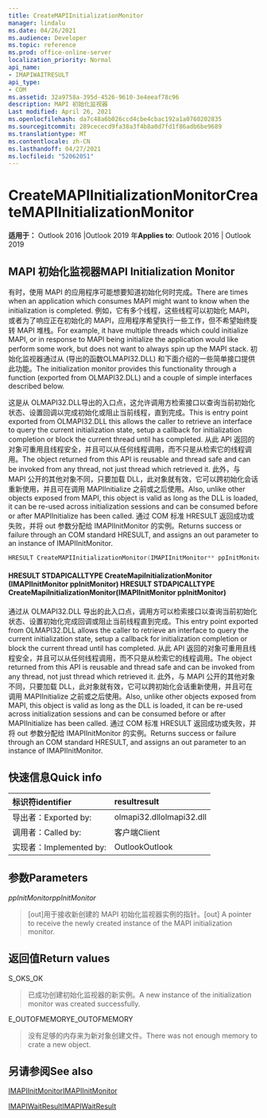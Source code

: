 ```yaml
---
title: CreateMAPIInitializationMonitor
manager: lindalu
ms.date: 04/26/2021
ms.audience: Developer
ms.topic: reference
ms.prod: office-online-server
localization_priority: Normal
api_name:
- IMAPIWAITRESULT
api_type:
- COM
ms.assetid: 32a9758a-395d-4526-9610-3e4eeaf78c96
description: MAPI 初始化监视器
Last modified: April 26, 2021
ms.openlocfilehash: da7c48a6b026ccd4cbe4cbac192a1a0760202835
ms.sourcegitcommit: 289cececd9fa38a3f4b8a0d7fd1f86adb6be9689
ms.translationtype: MT
ms.contentlocale: zh-CN
ms.lasthandoff: 04/27/2021
ms.locfileid: "52062051"
---
```

# <a name="createmapiinitializationmonitor"></a><span data-ttu-id="d5ba2-103">CreateMAPIInitializationMonitor</span><span class="sxs-lookup"><span data-stu-id="d5ba2-103">CreateMAPIInitializationMonitor</span></span>

<span data-ttu-id="d5ba2-104">**适用于：** Outlook 2016 |Outlook 2019 年</span><span class="sxs-lookup"><span data-stu-id="d5ba2-104">**Applies to**: Outlook 2016 | Outlook 2019</span></span>
  
## <a name="mapi-initialization-monitor"></a><span data-ttu-id="d5ba2-105">MAPI 初始化监视器</span><span class="sxs-lookup"><span data-stu-id="d5ba2-105">MAPI Initialization Monitor</span></span>

<span data-ttu-id="d5ba2-106">有时，使用 MAPI 的应用程序可能想要知道初始化何时完成。</span><span class="sxs-lookup"><span data-stu-id="d5ba2-106">There are times when an application which consumes MAPI might want to know when the initialization is completed.</span></span> <span data-ttu-id="d5ba2-107">例如，它有多个线程，这些线程可以初始化 MAPI，或者为了响应正在初始化的 MAPI，应用程序希望执行一些工作，但不希望始终旋转 MAPI 堆栈。</span><span class="sxs-lookup"><span data-stu-id="d5ba2-107">For example, it have multiple threads which could initialize MAPI, or in response to MAPI being initialize the application would like perform some work, but does not want to always spin up the MAPI stack.</span></span> <span data-ttu-id="d5ba2-108">初始化监视器通过从 (导出的函数OLMAPI32.DLL) 和下面介绍的一些简单接口提供此功能。</span><span class="sxs-lookup"><span data-stu-id="d5ba2-108">The initialization monitor provides this functionality through a function (exported from OLMAPI32.DLL) and a couple of simple interfaces described below.</span></span>

<span data-ttu-id="d5ba2-109">这是从 OLMAPI32.DLL导出的入口点，这允许调用方检索接口以查询当前初始化状态、设置回调以完成初始化或阻止当前线程，直到完成。</span><span class="sxs-lookup"><span data-stu-id="d5ba2-109">This is entry point exported from OLMAPI32.DLL this allows the caller to retrieve an interface to query the current initialization state, setup a callback for initialization completion or block the current thread until has completed.</span></span> <span data-ttu-id="d5ba2-110">从此 API 返回的对象可重用且线程安全，并且可以从任何线程调用，而不只是从检索它的线程调用。</span><span class="sxs-lookup"><span data-stu-id="d5ba2-110">The object returned from this API is reusable and thread safe and can be invoked from any thread, not just thread which retrieved it.</span></span> <span data-ttu-id="d5ba2-111">此外，与 MAPI 公开的其他对象不同，只要加载 DLL，此对象就有效，它可以跨初始化会话重新使用，并且可在调用 MAPIInitialize 之前或之后使用。</span><span class="sxs-lookup"><span data-stu-id="d5ba2-111">Also, unlike other objects exposed from MAPI, this object is valid as long as the DLL is loaded, it can be re-used across initialization sessions and can be consumed before or after MAPIInitialize has been called.</span></span> <span data-ttu-id="d5ba2-112">通过 COM 标准 HRESULT 返回成功或失败，并将 out 参数分配给 IMAPIInitMonitor 的实例。</span><span class="sxs-lookup"><span data-stu-id="d5ba2-112">Returns success or failure through an COM standard HRESULT, and assigns an out parameter to an instance of IMAPIInitMonitor.</span></span>

```cpp
HRESULT CreateMAPIInitializationMonitor(IMAPIInitMonitor** ppInitMonitor); 
```
#### <a name="hresult-stdapicalltype-createmapiinitializationmonitorimapiinitmonitor-ppinitmonitor"></a><span data-ttu-id="d5ba2-113">HRESULT STDAPICALLTYPE CreateMapiInitializationMonitor (IMAPIInitMonitor ppInitMonitor) </span><span class="sxs-lookup"><span data-stu-id="d5ba2-113">HRESULT STDAPICALLTYPE CreateMapiInitializationMonitor(IMAPIInitMonitor ppInitMonitor)</span></span>

<span data-ttu-id="d5ba2-114">通过从 OLMAPI32.DLL 导出的此入口点，调用方可以检索接口以查询当前初始化状态、设置初始化完成回调或阻止当前线程直到完成。</span><span class="sxs-lookup"><span data-stu-id="d5ba2-114">This entry point exported from OLMAPI32.DLL allows the caller to retrieve an interface to query the current initialization state, setup a callback for initialization completion or block the current thread until has completed.</span></span> <span data-ttu-id="d5ba2-115">从此 API 返回的对象可重用且线程安全，并且可以从任何线程调用，而不只是从检索它的线程调用。</span><span class="sxs-lookup"><span data-stu-id="d5ba2-115">The object returned from this API is reusable and thread safe and can be invoked from any thread, not just thread which retrieved it.</span></span> <span data-ttu-id="d5ba2-116">此外，与 MAPI 公开的其他对象不同，只要加载 DLL，此对象就有效，它可以跨初始化会话重新使用，并且可在调用 MAPIInitialize 之前或之后使用。</span><span class="sxs-lookup"><span data-stu-id="d5ba2-116">Also, unlike other objects exposed from MAPI, this object is valid as long as the DLL is loaded, it can be re-used across initialization sessions and can be consumed before or after MAPIInitialize has been called.</span></span> <span data-ttu-id="d5ba2-117">通过 COM 标准 HRESULT 返回成功或失败，并将 out 参数分配给 IMAPIInitMonitor 的实例。</span><span class="sxs-lookup"><span data-stu-id="d5ba2-117">Returns success or failure through an COM standard HRESULT, and assigns an out parameter to an instance of IMAPIInitMonitor.</span></span>
  
## <a name="quick-info"></a><span data-ttu-id="d5ba2-118">快速信息</span><span class="sxs-lookup"><span data-stu-id="d5ba2-118">Quick info</span></span>

| <span data-ttu-id="d5ba2-119">标识符</span><span class="sxs-lookup"><span data-stu-id="d5ba2-119">identifier</span></span> | <span data-ttu-id="d5ba2-120">result</span><span class="sxs-lookup"><span data-stu-id="d5ba2-120">result</span></span> |
|:-----|:-----|
|<span data-ttu-id="d5ba2-121">导出者：</span><span class="sxs-lookup"><span data-stu-id="d5ba2-121">Exported by:</span></span>  <br/> |<span data-ttu-id="d5ba2-122">olmapi32.dll</span><span class="sxs-lookup"><span data-stu-id="d5ba2-122">olmapi32.dll</span></span>  <br/> |
|<span data-ttu-id="d5ba2-123">调用者：</span><span class="sxs-lookup"><span data-stu-id="d5ba2-123">Called by:</span></span>  <br/> |<span data-ttu-id="d5ba2-124">客户端</span><span class="sxs-lookup"><span data-stu-id="d5ba2-124">Client</span></span>  <br/> |
|<span data-ttu-id="d5ba2-125">实现者：</span><span class="sxs-lookup"><span data-stu-id="d5ba2-125">Implemented by:</span></span>  <br/> |<span data-ttu-id="d5ba2-126">Outlook</span><span class="sxs-lookup"><span data-stu-id="d5ba2-126">Outlook</span></span>  <br/> |

## <a name="parameters"></a><span data-ttu-id="d5ba2-127">参数</span><span class="sxs-lookup"><span data-stu-id="d5ba2-127">Parameters</span></span>
  
 <span data-ttu-id="d5ba2-128">_ppInitMonitor_</span><span class="sxs-lookup"><span data-stu-id="d5ba2-128">_ppInitMonitor_</span></span>
> <span data-ttu-id="d5ba2-129">[out]用于接收新创建的 MAPI 初始化监视器实例的指针。</span><span class="sxs-lookup"><span data-stu-id="d5ba2-129">[out] A pointer to receive the newly created instance of the MAPI initialization monitor.</span></span>
  
## <a name="return-values"></a><span data-ttu-id="d5ba2-130">返回值</span><span class="sxs-lookup"><span data-stu-id="d5ba2-130">Return values</span></span>

<span data-ttu-id="d5ba2-131">S_OK</span><span class="sxs-lookup"><span data-stu-id="d5ba2-131">S_OK</span></span>
> <span data-ttu-id="d5ba2-132">已成功创建初始化监视器的新实例。</span><span class="sxs-lookup"><span data-stu-id="d5ba2-132">A new instance of the initialization monitor was created successfully.</span></span>

<span data-ttu-id="d5ba2-133">E_OUTOFMEMORY</span><span class="sxs-lookup"><span data-stu-id="d5ba2-133">E_OUTOFMEMORY</span></span>
> <span data-ttu-id="d5ba2-134">没有足够的内存来为新对象创建文件。</span><span class="sxs-lookup"><span data-stu-id="d5ba2-134">There was not enough memory to crate a new object.</span></span>

## <a name="see-also"></a><span data-ttu-id="d5ba2-135">另请参阅</span><span class="sxs-lookup"><span data-stu-id="d5ba2-135">See also</span></span>
[<span data-ttu-id="d5ba2-136">IMAPIInitMonitor</span><span class="sxs-lookup"><span data-stu-id="d5ba2-136">IMAPIInitMonitor</span></span>](imapiinitmonitoriunknown.md)

[<span data-ttu-id="d5ba2-137">IMAPIWaitResult</span><span class="sxs-lookup"><span data-stu-id="d5ba2-137">IMAPIWaitResult</span></span>](imapiwaitresultiunknown.md)
